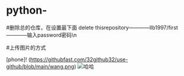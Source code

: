 # python-

#删除总的仓库，在设置最下面 delete thisrepository————llb1997/first————输入password密码\n

#上传图片的方式

[phone]!
(https://githubfast.com/32github32/use-github/blob/main/wang.png)
![哈哈](https://githubfast.com/32github32/use-github/blob/main/wang.png)
